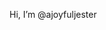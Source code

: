 Hi, I’m @ajoyfuljester

<!---
ajoyfuljester/ajoyfuljester is a ✨ special ✨ repository because its `README.md` (this file) appears on your GitHub profile.
You can click the Preview link to take a look at your changes.
--->
